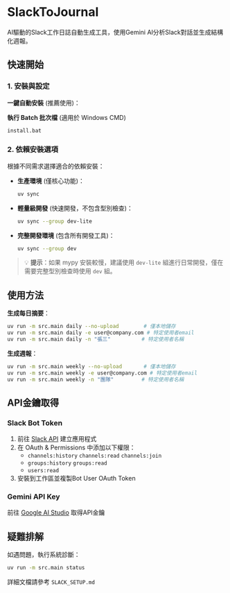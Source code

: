 # SlackToJournal

AI驅動的Slack工作日誌自動生成工具，使用Gemini AI分析Slack對話並生成結構化週報。

## 快速開始

### 1. 安裝與設定

**一鍵自動安裝** (推薦使用)：

**執行 Batch 批次檔** (適用於 Windows CMD)
```cmd
install.bat
```

### 2. 依賴安裝選項

根據不同需求選擇適合的依賴安裝：

- **生產環境** (僅核心功能)：
  ```bash
  uv sync
  ```

- **輕量級開發** (快速開發，不包含型別檢查)：
  ```bash
  uv sync --group dev-lite
  ```

- **完整開發環境** (包含所有開發工具)：
  ```bash
  uv sync --group dev
  ```

> 💡 **提示**：如果 mypy 安裝較慢，建議使用 `dev-lite` 組進行日常開發，僅在需要完整型別檢查時使用 `dev` 組。

## 使用方法

**生成每日摘要**：
```bash
uv run -m src.main daily --no-upload        # 僅本地儲存
uv run -m src.main daily -e user@company.com # 特定使用者email
uv run -m src.main daily -n "張三"          # 特定使用者名稱
```

**生成週報**：
```bash
uv run -m src.main weekly --no-upload       # 僅本地儲存
uv run -m src.main weekly -e user@company.com # 特定使用者email
uv run -m src.main weekly -n "團隊"         # 特定使用者名稱
```

## API金鑰取得

### Slack Bot Token
1. 前往 [Slack API](https://api.slack.com/apps) 建立應用程式
2. 在 OAuth & Permissions 中添加以下權限：
   - `channels:history` `channels:read` `channels:join`
   - `groups:history` `groups:read` 
   - `users:read`
3. 安裝到工作區並複製Bot User OAuth Token

### Gemini API Key
前往 [Google AI Studio](https://makersuite.google.com/app/apikey) 取得API金鑰

## 疑難排解

如遇問題，執行系統診斷：
```bash
uv run -m src.main status
```

詳細文檔請參考 `SLACK_SETUP.md`